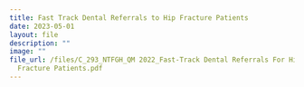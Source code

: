 ```yaml
---
title: Fast Track Dental Referrals to Hip Fracture Patients
date: 2023-05-01
layout: file
description: ""
image: ""
file_url: /files/C_293_NTFGH_QM 2022_Fast-Track Dental Referrals For Hip
  Fracture Patients.pdf
---
```

